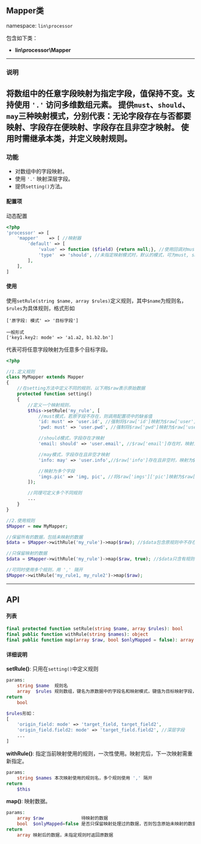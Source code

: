 Mapper类
----
namespace: `lin\processor`

包含如下类：

* **lin\processor\Mapper**

---

### 说明
将数组中的任意字段映射为指定字段，值保持不变。支持使用 `'.'` 访问多维数组元素。
提供`must`、`should`、`may`三种映射模式，分别代表：无论字段存在与否都要映射、字段存在便映射、字段存在且非空才映射。
使用时需继承本类，并定义映射规则。
---

### 功能

* 对数组中的字段映射。
* 使用 `'.'` 映射深层字段。
* 提供`setting()`方法。



#### 配置项

动态配置

~~~php
<?php
'processor' => [
    'mapper'    => [ //映射器
        'default' => [
            'value' => function ($field) {return null;}, //使用回调对must模式下缺少的字段赋值，入参为字段名
            'type'  => 'should', //未指定映射模式时，默认的模式，可为must, should, may分别代表，必须格式化，存在才格式化，存在且非空格式化(trim后长度大于0)
        ],
    ],
]
~~~

#### 使用

使用`setRule(string $name, array $rules)`定义规则，其中`$name`为规则名，`$rules`为具体规则，格式形如
```
['原字段: 模式' => '目标字段']

一般形式
['key1.key2: mode' => 'a1.a2, b1.b2.bn']
```
代表可将任意字段映射为任意多个目标字段。
~~~php
<?php

//1.定义规则
class MyMapper extends Mapper
{
	//在setting方法中定义不同的规则，以下用$raw表示原始数据
	protected function setting()
	{
		//定义一个映射规则，
		$this->setRule('my_rule', [
			//must模式，若原字段不存在，则调用配置项中的缺省值
			'id: must' => 'user.id', //强制将$raw['id']映射为$raw['user']['id']
			'pwd: must' => 'user.pwd', //强制将$raw['pwd']映射为$raw['user']['pwd']

			//should模式，字段存在才映射
			'email: should' => 'user.email', //$raw['email']存在时，映射为$raw['user']['email']

			//may模式，字段存在且非空才映射
			'info: may' => 'user.info',//$raw['info']存在且非空时，映射为$raw['user']['info']

			//映射为多个字段
			'imgs.pic' => 'img, pic', //将$raw['imgs']['pic']映射为$raw['img']和$raw['pic']
		]);

		//同理可定义多个不同规则
		...
	}
}

//2.使用规则
$Mapper = new MyMapper;

//保留所有的数据，包括未映射的数据
$data = $Mapper->withRule('my_rule')->map($raw); //$data包含原规则中不存在的字段

//只保留映射的数据
$data = $Mapper->withRule('my_rule')->map($raw, true); //$data只含有规则中定义的字段

//可同时使用多个规则，用 ',' 隔开
$Mapper->withRule('my_rule1, my_rule2')->map($raw);
~~~


---


## API

#### 列表
~~~php
final protected function setRule(string $name, array $rules): bool
final public function withRule(string $names): object
final public function map(array $raw, bool $onlyMapped = false): array
~~~

#### 详细说明

**setRule()**: 只用在`setting()`中定义规则
```php
params:
    string $name  规则名
	array  $rules 规则数组，键名为原数据中的字段名和映射模式，键值为目标映射字段，多个目标映射字段用 ',' 隔开，深层字段使用 '.' 访问。
return
	bool

$rules形如：
[
	'origin_field: mode' => 'target_field, target_field2',
	'origin_field.field2: mode' => 'target_field.field2', //深层字段
	...
]
```

**withRule()**: 指定当前映射使用的规则，一次性使用。映射完后，下一次映射需重新指定。
```php
params:
    string $names 本次映射使用的规则名，多个规则使用 ',' 隔开
return
	$this
```

**map()**: 映射数据。
```php
params:
	array $raw              待映射的数据
	bool  $onlyMapped=false 是否只保留映射处理过的数据，否则包含原始未映射的数据，默认为否
return
	array 映射后的数据，未指定规则时返回原数据
```